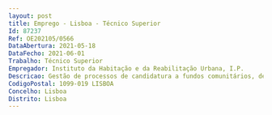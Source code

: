 ```yaml
--- 
layout: post
title: Emprego - Lisboa - Técnico Superior
Id: 87237
Ref: OE202105/0566
DataAbertura: 2021-05-18
DataFecho: 2021-06-01
Trabalho: Técnico Superior
Empregador: Instituto da Habitação e da Reabilitação Urbana, I.P.
Descricao: Gestão de processos de candidatura a fundos comunitários, desenvolvendo as seguintes atividades a) elaboração de processos de candidatura a fundos comunitários b) acompanhamento da execução de projetos objeto de financiamento com fundos comunitários.
CodigoPostal: 1099-019 LISBOA
Concelho: Lisboa
Distrito: Lisboa
--- 
```

